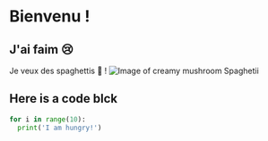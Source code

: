 # Bienvenu !


## J'ai faim :cry:
Je veux des spaghettis :spaghetti: !
![Image of creamy mushroom Spaghetii](https://assets.bonappetit.com/photos/5d4ddd602c815a00080f9771/1:1/w_960,c_limit/BA-0919-Creamy-Pasta-Crispy-Mushroom-Playbook.jpg)

## Here is a code blck
``` python
for i in range(10):
  print('I am hungry!')
```
